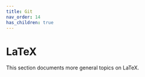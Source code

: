 ```yaml
---
title: Git
nav_order: 14
has_children: true
---
```


# LaTeX

This section documents more general topics on LaTeX.
